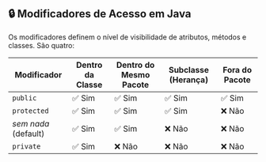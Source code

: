 ## 🔒 Modificadores de Acesso em Java

Os modificadores definem o nível de visibilidade de atributos, métodos e classes. São quatro:

| Modificador          | Dentro da Classe | Dentro do Mesmo Pacote | Subclasse (Herança) | Fora do Pacote |
|----------------------|------------------|------------------------|---------------------|----------------|
| `public`             | ✅ Sim            | ✅ Sim                  | ✅ Sim               | ✅ Sim          |
| `protected`          | ✅ Sim            | ✅ Sim                  | ✅ Sim               | ❌ Não          |
| *sem nada* (default) | ✅ Sim            | ✅ Sim                  | ❌ Não               | ❌ Não          |
| `private`            | ✅ Sim            | ❌ Não                  | ❌ Não               | ❌ Não          |

